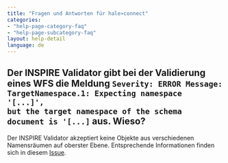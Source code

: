 ```yaml
---
title: "Fragen und Antworten für hale»connect"
categories:
- "help-page-category-faq"
- "help-page-subcategory-faq"
layout: help-detail
language: de
---
```


<h2>Der INSPIRE Validator gibt bei der Validierung eines WFS die Meldung <code>Severity: ERROR Message: TargetNamespace.1: Expecting namespace '[...]', 
but the target namespace of the schema document is '[...]</code> aus. Wieso?</h2>

Der INSPIRE Validator akzeptiert keine Objekte aus verschiedenen Namensräumen auf oberster Ebene. 
Entsprechende Informationen finden sich in diesem <a target="_blank" href="https://github.com/opengeospatial/ets-wfs20/issues/217">Issue</a>.

